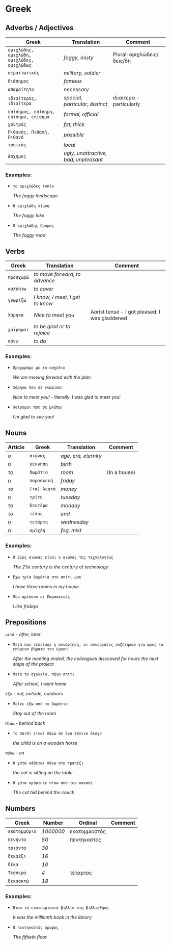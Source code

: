
# Greek


## Adverbs / Adjectives


| Greek | Translation | Comment |
| ----- | ----- | ----- |
| `ομιχλώδης, ομιχλώδη, ομιχλώδες, ομιχλώδως` | *foggy, misty* | Plural: ομιχλώδεις/δεις/δη |
| `στρατιωτικός` | *military, soldier* |  |
| `διάσημος` | *famous* |  |
| `απαραίτητο` | *necessary* |  |
| `ιδιαίτερος, ιδιαίτερα` | *special, particular, distinct* | ιδιαίτερα - particularly |
| `επίσημος, επίσημη, επίσημο, επίσημα` | *formal, official* |  |
| `χοντρός` | *fat, thick* |  |
| `Πιθανός, Πιθανή, Πιθανό` | *possible* |  |
| `τοπικός` | *local* |  |
| `άσχημος` | *ugly, unattractive, bad, unpleasant* |  |



### Examples:
                
- `το ομιχλώδες τοπίο`
        
    *The foggy landscape*
                
- `Η ομιχλώδη λίμνη`
        
    *The foggy lake*
                
- `Ο ομιχλώδης δρόμος`
        
    *The foggy road*


## Verbs


| Greek | Translation | Comment |
| ----- | ----- | ----- |
| `προσχωρώ` | *to move forward, to advance* |  |
| `καλύπτω` | *to cover* |  |
| `γνωρίζω` | *I know, I meet, I get to know* |  |
| `Χάρηκα` | *Nice to meet you* | Aorist tense - I got pleased. I was gladdened |
| `χαίρομαι` | *to be glad or to rejoice* |  |
| `κάνω` | *to do* |  |



### Examples:
                
- `Προχωράμε με το οσχέδιο`
        
    *We are moving forward with the plan*
                
- `Χάρηκα που σε γνώρισα!`
        
    *Nice to meet you!* - literally: I was glad to meet you!
                
- `Χαίρομαι που σε βλέπω!`
        
    *I’m glad to see you!*


## Nouns


| Article | Greek | Translation | Comment |
| ----- | ----- | ----- | ----- |
| *ο* | `αιώνας` | *age, era, eternity* |  |
| *η* | `γέννηση` | *birth* |  |
| *το* | `δωμάτιο` | *room* | (In a house) |
| *η* | `παρασκευή` | *friday* |  |
| *το* | `(τα) λεφτά` | *money* |  |
| *η* | `τρίτη` | *tuesday* |  |
| *το* | `δευτέρα` | *monday* |  |
| *το* | `τέλος` | *end* |  |
| *η* | `τετάρτη` | *wednesday* |  |
| *η* | `ομίχλη` | *fog, mist* |  |



### Examples:
                
- `Ο 21ος αιώνας είναι ο αιώνας της τεχνολογίας`
        
    *The 21st century is the century of technology*
                
- `Έχω τρία δωμάτια στο σπίτι μου`
        
    *I have three rooms in my house*
                
- `Μου αρέσουν οι Παρασκευές`
        
    *I like fridays*


## Prepositions


`μετά` - *after, later*



                
- `Μετά που τελείωσε η συνάντηση, οι συνεργάτες συζήτησαν για ώρες τα επόμενα βήματα του έργου`
        
    *After the meeting ended, the colleagues discussed for hours the next steps of the project*
                
- `Μετά το σχολείο, πήγα σπίτι`
        
    *After school, i went home*

`έξω` - *out, outside, outdoors*



                
- `Μείνε έξω από το δωμάτιο`
        
    *Stay out of the room*

`Πίσω` - *behind back*



                
- `Το παιδί είναι πάνω σε ένα ξύλινο άλογο`
        
    *the child is on a wooden horse*

`πάνω` - *on*



                
- `Η γάτα κάθεται πάνω στο τραπέζι`
        
    *the cat is sitting on the table*
                
- `Η γάτα κρύφτηκε πίσω από τον καναπέ`
        
    *The cat hid behind the couch*


## Numbers


| Greek | Number | Ordinal | Comment |
| ----- | ----- | ----- | ----- |
| `εκατομμύριο` | *1000000* | εκατομμιοστός |  |
| `πενήντα` | *50* | πεντηκοστός |  |
| `τριάντα` | *30* |  |  |
| `δεκαέξι` | *16* |  |  |
| `δέκα` | *10* |  |  |
| `Τέσσερα` | *4* | τέταρτος |  |
| `δεκαοκτώ` | *18* |  |  |



### Examples:
                
- `Ήταν το εκατομμιοστό βιβλίο στη βιβλιοθήκη`
        
    *It was the millionth book in the library*
                
- `Ο πεντηκοστός όροφος`
        
    *The fiftieth floor*
